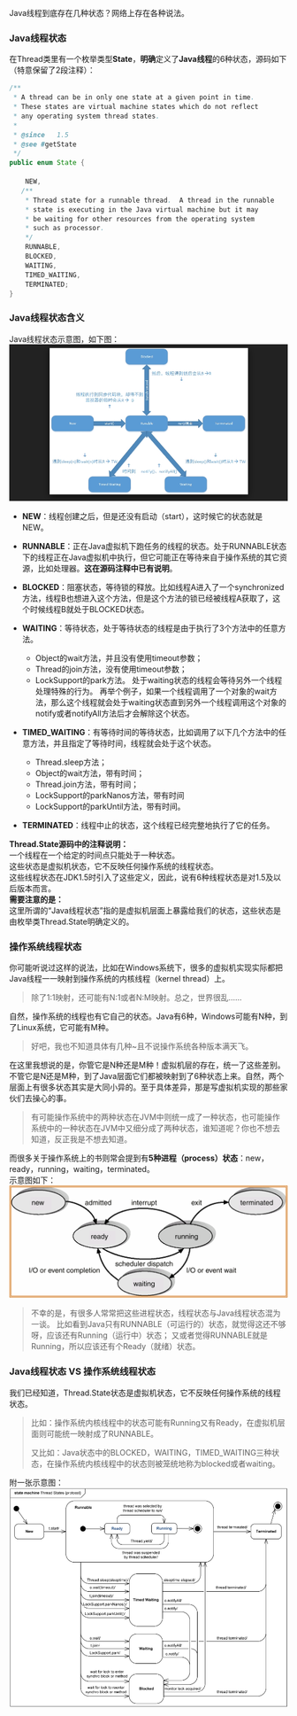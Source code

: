 Java线程到底存在几种状态？网络上存在各种说法。  
### **Java线程状态** 
在Thread类里有一个枚举类型**State**，**明确**定义了**Java线程**的6种状态，源码如下（特意保留了2段注释）：
```java
/**
 * A thread can be in only one state at a given point in time.
 * These states are virtual machine states which do not reflect
 * any operating system thread states.
 *
 * @since   1.5
 * @see #getState
 */
public enum State {
    
    NEW,
   /** 
    * Thread state for a runnable thread.  A thread in the runnable
    * state is executing in the Java virtual machine but it may
    * be waiting for other resources from the operating system
    * such as processor.
    */
    RUNNABLE,
    BLOCKED,
    WAITING,
    TIMED_WAITING,
    TERMINATED;
}
```
### **Java线程状态含义** 
Java线程状态示意图，如下图：
![](https://github.com/tsfeng/JavaRobot/raw/master/blog/CommonFile/Thread02.png)

- **NEW**：线程创建之后，但是还没有启动（start），这时候它的状态就是NEW。

- **RUNNABLE**：正在Java虚拟机下跑任务的线程的状态。处于RUNNABLE状态下的线程正在Java虚拟机中执行，但它可能正在等待来自于操作系统的其它资源，比如处理器。**这在源码注释中已有说明**。

- **BLOCKED**：阻塞状态，等待锁的释放。比如线程A进入了一个synchronized方法，线程B也想进入这个方法，但是这个方法的锁已经被线程A获取了，这个时候线程B就处于BLOCKED状态。

- **WAITING**：等待状态，处于等待状态的线程是由于执行了3个方法中的任意方法。      
    - Object的wait方法，并且没有使用timeout参数；  
    - Thread的join方法，没有使用timeout参数；  
    - LockSupport的park方法。
    处于waiting状态的线程会等待另外一个线程处理特殊的行为。 再举个例子，如果一个线程调用了一个对象的wait方法，那么这个线程就会处于waiting状态直到另外一个线程调用这个对象的notify或者notifyAll方法后才会解除这个状态。
    
- **TIMED_WAITING**：有等待时间的等待状态，比如调用了以下几个方法中的任意方法，并且指定了等待时间，线程就会处于这个状态。  
    - Thread.sleep方法；
    - Object的wait方法，带有时间；
    - Thread.join方法，带有时间；
    - LockSupport的parkNanos方法，带有时间 
    - LockSupport的parkUntil方法，带有时间。
    
- **TERMINATED**：线程中止的状态，这个线程已经完整地执行了它的任务。 
 
**Thread.State源码中的注释说明：**   
一个线程在一个给定的时间点只能处于一种状态。    
这些状态是虚拟机状态，它不反映任何操作系统的线程状态。  
这些线程状态在JDK1.5时引入了这些定义，因此，说有6种线程状态是对1.5及以后版本而言。  
**需要注意的是：**  
这里所谓的“Java线程状态”指的是虚拟机层面上暴露给我们的状态，这些状态是由枚举类Thread.State明确定义的。
### **操作系统线程状态** 
你可能听说过这样的说法，比如在Windows系统下，很多的虚拟机实现实际都把Java线程一一映射到操作系统的内核线程（kernel thread）上。  
> 除了1:1映射，还可能有N:1或者N:M映射。总之，世界很乱……

自然，操作系统的线程也有它自己的状态。Java有6种，Windows可能有N种，到了Linux系统，它可能有M种。
> 好吧，我也不知道具体有几种~且不说操作系统各种版本满天飞。

在这里我想说的是，你管它是N种还是M种！虚拟机层的存在，统一了这些差别。不管它是N还是M种，到了Java层面它们都被映射到了6种状态上来。自然，两个层面上有很多状态其实是大同小异的。至于具体差异，那是写虚拟机实现的那些家伙们去操心的事。
> 有可能操作系统中的两种状态在JVM中则统一成了一种状态，也可能操作系统中的一种状态在JVM中又细分成了两种状态，谁知道呢？你也不想去知道，反正我是不想去知道。

而很多关于操作系统上的书则常会提到有**5种进程（process）状态**：new，ready，running，waiting，terminated。  
示意图如下：
![](https://github.com/tsfeng/JavaRobot/raw/master/blog/CommonFile/Process_State.png)
> 不幸的是，有很多人常常把这些进程状态，线程状态与Java线程状态混为一谈。
> 比如看到Java只有RUNNABLE（可运行的）状态，就觉得这还不够呀，应该还有Running（运行中）状态；
> 又或者觉得RUNNABLE就是Running，所以应该还有个Ready（就绪）状态。

### **Java线程状态 VS 操作系统线程状态** 
我们已经知道，Thread.State状态是虚拟机状态，它不反映任何操作系统的线程状态。
> 比如：操作系统内核线程中的状态可能有Running又有Ready，在虚拟机层面则可能统一映射成了RUNNABLE。
>
> 又比如：Java状态中的BLOCKED，WAITING，TIMED_WAITING三种状态，在操作系统内核线程中的状态则被笼统地称为blocked或者waiting。

附一张示意图：
![](https://github.com/tsfeng/JavaRobot/raw/master/blog/CommonFile/ThreadStatus.png)
  







